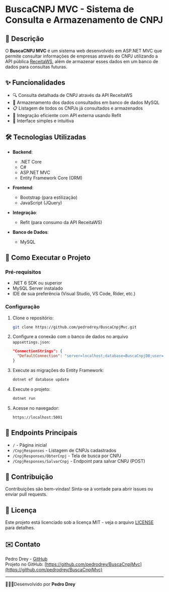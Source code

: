 # BuscaCNPJ MVC - Sistema de Consulta e Armazenamento de CNPJ

## 📝 Descrição

O **BuscaCNPJ MVC** é um sistema web desenvolvido em ASP.NET MVC que permite consultar informações de empresas através do CNPJ utilizando a API pública [ReceitaWS](https://receitaws.com.br/), além de armazenar esses dados em um banco de dados para consultas futuras.

## ✨ Funcionalidades

- 🔍 Consulta detalhada de CNPJ através da API ReceitaWS
- 💾 Armazenamento dos dados consultados em banco de dados MySQL
- 📋 Listagem de todos os CNPJs já consultados e armazenados
- 🔄 Integração eficiente com API externa usando Refit
- 🚀 Interface simples e intuitiva

## 🛠️ Tecnologias Utilizadas

- **Backend**:
  - .NET Core
  - C#
  - ASP.NET MVC
  - Entity Framework Core (ORM)
  
- **Frontend**:
  - Bootstrap (para estilização)
  - JavaScript (JQuery)
  
- **Integração**:
  - Refit (para consumo da API ReceitaWS)
  
- **Banco de Dados**:
  - MySQL

## 🚀 Como Executar o Projeto

### Pré-requisitos

- .NET 6 SDK ou superior
- MySQL Server instalado
- IDE de sua preferência (Visual Studio, VS Code, Rider, etc.)

### Configuração

1. Clone o repositório:
   ```bash
   git clone https://github.com/pedrodrey/BuscaCnpjMvc.git
   ```

2. Configure a conexão com o banco de dados no arquivo `appsettings.json`:
   ```json
   "ConnectionStrings": {
     "DefaultConnection": "server=localhost;database=BuscaCnpjDB;user=seu_usuario;password=sua_senha"
   }
   ```

3. Execute as migrações do Entity Framework:
   ```bash
   dotnet ef database update
   ```

4. Execute o projeto:
   ```bash
   dotnet run
   ```

5. Acesse no navegador:
   ```
   https://localhost:5001
   ```

## 📌 Endpoints Principais

- `/` - Página inicial
- `/CnpjResponses` - Listagem de CNPJs cadastrados
- `/CnpjResponses/ObterCnpj` - Tela de busca por CNPJ
- `/CnpjResponses/SalvarCnpj` - Endpoint para salvar CNPJ (POST)

## 🤝 Contribuição

Contribuições são bem-vindas! Sinta-se à vontade para abrir issues ou enviar pull requests.

## 📄 Licença

Este projeto está licenciado sob a licença MIT - veja o arquivo [LICENSE](LICENSE) para detalhes.

## ✉️ Contato

Pedro Drey - [GitHub](https://github.com/pedrodrey)  
Projeto no GitHub: [https://github.com/pedrodrey/BuscaCnpjMvc](https://github.com/pedrodrey/BuscaCnpjMvc)

---

👨🏻‍💻Desenvolvido por **Pedro Drey**

